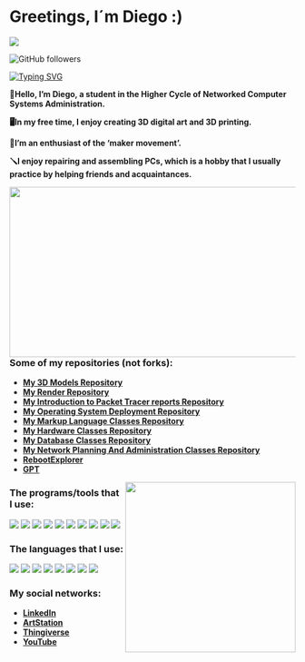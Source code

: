 # Greetings, I´m Diego :)

![](https://komarev.com/ghpvc/?username=DiegoPastrana25)

![GitHub followers](https://img.shields.io/github/followers/DiegoPastrana25)

[![Typing SVG](https://readme-typing-svg.demolab.com?font=Fira+Code&pause=1000&color=48D93C&random=false&width=485&height=58&lines=Network+Computer+Systems+Administration)](https://git.io/typing-svg)

**🛜Hello, I’m Diego, a student in the Higher Cycle of Networked Computer Systems Administration.**

**🖥️In my free time, I enjoy creating 3D digital art and 3D printing.**

**🔧I’m an enthusiast of the ‘maker movement’.**

**🪛I enjoy repairing and assembling PCs, which is a hobby that I usually practice by helping friends and acquaintances.**

<img align="right" width=520px height=300px alt="" src="https://github.com/DiegoPastrana3D/DiegoPastrana3D/assets/157081686/84e9e40e-37f0-45ce-9bec-a0ce781c59af" />

### Some of my repositories (not forks):

- **[My 3D Models Repository](https://github.com/DiegoPastrana3D/3DModels/releases)**
- **[My Render Repository](https://github.com/DiegoPastrana3D/Renders/releases)**
- **[My Introduction to Packet Tracer reports Repository](https://github.com/DiegoPastrana3D/IntroductionToPacketTracerReports)**
- **[My Operating System Deployment Repository](https://github.com/DiegoPastrana3D/OperatingSystemDeploymentClasses)**
- **[My Markup Language Classes Repository](https://github.com/DiegoPastrana3D/MarkupLanguageClasses)**
- **[My Hardware Classes Repository](https://github.com/DiegoPastrana3D/HardwareClasses)**
- **[My Database Classes Repository](https://github.com/DiegoPastrana3D/DatabaseManagementClasses)**
- **[My Network Planning And Administration Classes Repository](https://github.com/DiegoPastrana3D/NetworkPlanningAndAdministrationClasses)**
- **[RebootExplorer](https://github.com/DiegoPastrana3D/RebootExplorer/tree/main)**
- **[GPT](https://github.com/DiegoPastrana3D/GPT)**

<img align="right" width=300px height=300px alt="" src="https://github.com/DiegoPastrana3D/DiegoPastrana3D/assets/157081686/b1ecd020-913c-4f3e-a1fb-6442f34f6301" />

### The programs/tools that I use:

![](https://img.shields.io/badge/PACKET_TRACER-E3B339?style=for-the-badge)
![](https://img.shields.io/badge/VISUAL_STUDIO_CODE-0000FF?style=for-the-badge)
![](https://img.shields.io/badge/XAMPP-E34F26?style=for-the-badge)
![](https://img.shields.io/badge/VIRTUALBOX-64B5F6?style=for-the-badge)
![](https://img.shields.io/badge/BLENDER-FFA040?style=for-the-badge)
![](https://img.shields.io/badge/ORCASLICER-B6B6B6?style=for-the-badge)
![](https://img.shields.io/badge/GIMP-404040?style=for-the-badge)
![](https://img.shields.io/badge/DAVINCI_RESOLVE-14223F?style=for-the-badge)
![](https://img.shields.io/badge/LINUX_TERMINAL-763232?style=for-the-badge)
![](https://img.shields.io/badge/AI_TOOLS-66668E?style=for-the-badge)


### The languages that I use:

![](https://img.shields.io/badge/HTML5-E34F26?style=for-the-badge)
![](https://img.shields.io/badge/CSS3-1572B6?style=for-the-badge)
![](https://img.shields.io/badge/MYSQL-1F3438?style=for-the-badge)
![](https://img.shields.io/badge/JAVA-red?style=for-the-badge)
![](https://img.shields.io/badge/MaRKDOWN-000000?style=for-the-badge)
![](https://img.shields.io/badge/JAVASCRIPT-E1FA01?style=for-the-badge)
![](https://img.shields.io/badge/BOOTSTRAP-6501FA?style=for-the-badge)
![](https://img.shields.io/badge/TAILWIND-A8BFFF?style=for-the-badge)


### My social networks:

- **[LinkedIn](https://www.linkedin.com/in/diego-p-39b6802ab/)**
- **[ArtStation](https://www.artstation.com/diegopastrana)**
- **[Thingiverse](https://www.thingiverse.com/diegopastrana/designs)**
- **[YouTube](https://www.youtube.com/channel/UCWP-nYMKhNtOUQhX37dBJ-A)**
